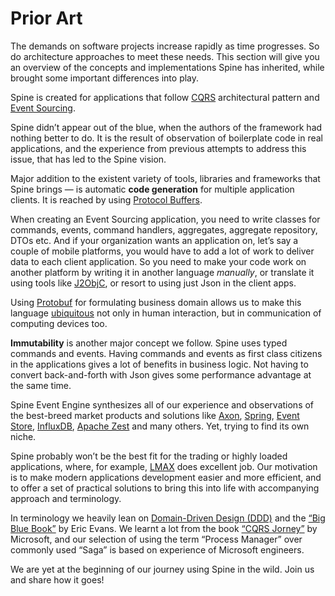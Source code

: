 # Prior Art

The demands on software projects increase rapidly as time progresses. So do architecture approaches to meet these needs.
This section will give you an overview of the concepts and implementations Spine has inherited, while brought some important differences into play.

Spine is created for applications that follow [CQRS](http://martinfowler.com/bliki/CQRS.html) architectural pattern and [Event Sourcing](http://martinfowler.com/eaaDev/EventSourcing.html).

Spine didn’t appear out of the blue, when the authors of the framework had nothing better to do. It is the result of observation of boilerplate code in real applications, and the experience from previous attempts to address this issue, that has led to the Spine vision.

Major addition to the existent variety of tools, libraries and frameworks that Spine brings — is automatic **code generation** for multiple application clients. It is reached by using [Protocol Buffers](https://developers.google.com/protocol-buffers/docs/overview).

When creating an Event Sourcing application, you need to write classes for commands, events, command handlers, aggregates, aggregate repository, DTOs etc.
And if your organization wants an application on, let’s say a couple of mobile platforms, you would have to add a lot of work to deliver data to each client application.
So you need to make your code work on another platform by writing it in another language *manually*, or translate it using tools like [J2ObjC](http://j2objc.org/), or resort to using just Json in the client apps.

Using [Protobuf](https://developers.google.com/protocol-buffers/docs/overview) for formulating business domain allows us to make this language [ubiquitous](http://martinfowler.com/bliki/UbiquitousLanguage.html) not only in human interaction, but in communication of computing devices too.


**Immutability** is another major concept we follow.
Spine uses typed commands and events. Having commands and events as first class citizens in the applications gives a lot of benefits in business logic. Not having to convert back-and-forth with Json gives some performance advantage at the same time.

 Spine Event Engine synthesizes all of our experience and observations of the best-breed market products and solutions like [Axon](http://www.axonframework.org/), [Spring](https://spring.io/), [Event Store](https://geteventstore.com/), [InfluxDB](https://influxdata.com/), [Apache Zest](https://zest.apache.org/) and many others. Yet, trying to find its own niche.

 Spine probably won’t be the best fit for the trading or highly loaded applications, where, for example, [LMAX](https://www.lmax.com/) does excellent job. Our motivation is to make modern applications development easier and more efficient, and to offer a set of practical solutions to bring this into life with accompanying approach and terminology.

In terminology we heavily lean on [Domain-Driven Design (DDD)](http://www.grpc.io/posts/principles/) and the [“Big Blue Book”](http://www.amazon.com/Domain-Driven-Design-Tackling-Complexity-Software/dp/0321125215) by Eric Evans. We learnt a lot from the book [“CQRS Jorney”](https://msdn.microsoft.com/en-us/library/jj554200.aspx) by Microsoft, and our selection of using the term “Process Manager” over commonly used “Saga” is based on experience of Microsoft engineers.

We are yet at the beginning of our journey using Spine in the wild. Join us and share how it goes!
